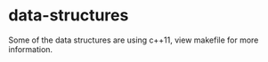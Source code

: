 data-structures
===============

Some of the data structures are using c++11, view makefile for more information.
